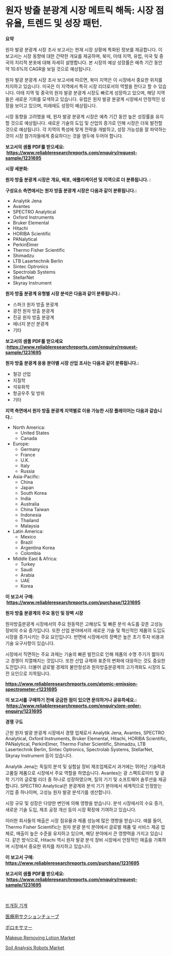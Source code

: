 <p><h1>원자 방출 분광계 시장 메트릭 해독: 시장 점유율, 트렌드 및 성장 패턴.</h1></p><p><strong>요약</strong></p>
<p><p>원자 발광 분광계 시장 조사 보고서는 현재 시장 상황에 특화된 정보를 제공합니다. 이 보고서는 시장 동향에 대한 간략한 개요를 제공하며, 북미, 아태 지역, 유럽, 미국 및 중국의 지리적 분포에 대해 자세히 설명합니다. 본 시장의 예상 성장률은 예측 기간 동안 약 10.6%의 CAGR을 보일 것으로 예상됩니다.</p><p>원자 발광 분광계 시장 조사 보고서에 따르면, 북미 지역은 이 시장에서 중요한 위치를 차지하고 있습니다. 미국은 이 지역에서 특히 시장 리더로서의 역할을 한다고 할 수 있습니다. 아태 지역 및 중국의 원자 발광 분광계 시장도 빠르게 성장하고 있으며, 해당 지역들은 새로운 기회를 모색하고 있습니다. 유럽은 원자 발광 분광계 시장에서 안정적인 성장을 보이고 있으며, 미래에도 성장이 예상됩니다.</p><p>시장 동향을 고려했을 때, 원자 발광 분광계 시장은 예측 기간 동안 높은 성장률을 유지할 것으로 예상됩니다. 새로운 기술의 도입 및 산업의 증가로 인해 시장은 더욱 발전할 것으로 예상됩니다. 각 지역의 특성에 맞게 전략을 개발하고, 성장 가능성을 잘 파악하는 것이 시장 참가자들에게 중요하다는 것을 염두에 두어야 합니다.</p></p>
<p><strong>보고서의 샘플 PDF를 받으세요: &nbsp;<a href="https://www.reliableresearchreports.com/enquiry/request-sample/1231695">https://www.reliableresearchreports.com/enquiry/request-sample/1231695</a></strong></p>
<p><strong>시장 세분화:</strong></p>
<p><strong> 원자 방출 분광계 시장은 개요, 배포, 애플리케이션 및 지역으로 더 분류됩니다. :</strong></p>
<p><strong>구성요소 측면에서는 원자 방출 분광계 시장은 다음과 같이 분류됩니다.:</strong></p>
<p><ul><li>Analytik Jena</li><li>Avantes</li><li>SPECTRO Analytical</li><li>Oxford Instruments</li><li>Bruker Elemental</li><li>Hitachi</li><li>HORIBA Scientific</li><li>PANalytical</li><li>PerkinElmer</li><li>Thermo Fisher Scientific</li><li>Shimadzu</li><li>LTB Lasertechnik Berlin</li><li>Sintec Optronics</li><li>Spectrolab Systems</li><li>StellarNet</li><li>Skyray Instrument</li></ul></p>
<p><strong> 원자 방출 분광계 유형별 시장 분석은 다음과 같이 분류됩니다.:</strong></p>
<p><ul><li>스파크 원자 방출 분광계</li><li>광전 원자 방출 분광계</li><li>진공 원자 방출 분광계</li><li>에너지 분산 분광계</li><li>기타</li></ul></p>
<p><strong>보고서의 샘플 PDF를 받으세요 :<a href="https://www.reliableresearchreports.com/enquiry/request-sample/1231695">https://www.reliableresearchreports.com/enquiry/request-sample/1231695</a></strong></p>
<p><strong> 원자 방출 분광계 응용 분야별 시장 산업 조사는 다음과 같이 분류됩니다.:</strong></p>
<p><ul><li>철강 산업</li><li>지질학</li><li>석유화학</li><li>항공우주 및 방위</li><li>기타</li></ul></p>
<p><strong>지역 측면에서 원자 방출 분광계 지역별로 이용 가능한 시장 플레이어는 다음과 같습니다.:</strong></p>
<p><ul>
    <li>
        North America:
        <ul>
            <li>United States</li>
            <li>Canada</li>
        </ul>
    </li>
    <li>
        Europe:
        <ul>
            <li>Germany</li>
            <li>France</li>
            <li>U.K.</li>
            <li>Italy</li>
            <li>Russia</li>
        </ul>
    </li>
    <li>
        Asia-Pacific:
        <ul>
            <li>China</li>
            <li>Japan</li>
            <li>South Korea</li>
            <li>India</li>
            <li>Australia</li>
            <li>China Taiwan</li>
            <li>Indonesia</li>
            <li>Thailand</li>
            <li>Malaysia</li>
        </ul>
    </li>
    <li>
        Latin America:
        <ul>
            <li>Mexico</li>
            <li>Brazil</li>
            <li>Argentina Korea</li>
            <li>Colombia</li>
        </ul>
    </li>
    <li>
        Middle East & Africa:
        <ul>
            <li>Turkey</li>
            <li>Saudi</li>
            <li>Arabia</li>
            <li>UAE</li>
            <li>Korea</li>
        </ul>
    </li>
    </ul></p>
<p><strong>이 보고서 구매: &nbsp;<a href="https://www.reliableresearchreports.com/purchase/1231695">https://www.reliableresearchreports.com/purchase/1231695</a></strong></p>
<p><strong>원자 방출 분광계의 주요 동인 및 장벽 시장</strong></p>
<p><p>원자방출분광계 시장에서의 주요 원동력은 고해상도 및 빠른 분석 속도를 갖춘 고성능 장비의 수요 증가입니다. 또한 산업 분야에서의 새로운 기술 및 혁신적인 제품의 도입도 시장을 증가시키는 주요 요인입니다. 반면에 시장에서의 장벽은 높은 초기 투자 비용과 기술 요구사항이 있습니다.</p><p>시장에서 직면하는 주요 과제는 기술의 빠른 발전으로 인해 제품의 수명 주기가 짧아지고 경쟁이 치열해지는 것입니다. 또한 산업 규제와 표준의 변화에 대응하는 것도 중요한 도전입니다. 더불어 글로벌 경제의 불안정성과 원자방출분광계의 고가격화도 시장의 도전 요인으로 지목됩니다.</p></p>
<p><strong><a href="https://www.reliableresearchreports.com/atomic-emission-spectrometer-r1231695">https://www.reliableresearchreports.com/atomic-emission-spectrometer-r1231695</a></strong></p>
<p><strong>이 보고서를 구매하기 전에 궁금한 점이 있으면 문의하거나 공유하세요.: &nbsp;<a href="https://www.reliableresearchreports.com/enquiry/pre-order-enquiry/1231695">https://www.reliableresearchreports.com/enquiry/pre-order-enquiry/1231695</a></strong></p>
<p><strong>경쟁 구도</strong></p>
<p><p>근원 원자 발광 분광계 시장에서 경쟁 업체로서 Analytik Jena, Avantes, SPECTRO Analytical, Oxford Instruments, Bruker Elemental, Hitachi, HORIBA Scientific, PANalytical, PerkinElmer, Thermo Fisher Scientific, Shimadzu, LTB Lasertechnik Berlin, Sintec Optronics, Spectrolab Systems, StellarNet, Skyray Instrument 등이 있습니다. </p><p>Analytik Jena는 독일의 분석 및 실험실 장비 제조업체로서 과거에는 뛰어난 기술력과 고품질 제품으로 시장에서 주요 역할을 하였습니다. Avantes는 광 스펙트로미터 및 광학 기기의 글로벌 리더 중 하나로 성장하였으며, 질의 기기 및 소프트웨어 솔루션을 제공합니다. SPECTRO Analytical은 분광계와 분석 기기 분야에서 세계적으로 인정받는 기업 중 하나이며, 고성능 원자 발광 분석기를 생산합니다.</p><p>시장 규모 및 성장은 다양한 변인에 의해 영향을 받습니다. 분석 시장에서의 수요 증가, 새로운 기술 도입, 제조 공정 개선 등이 시장 확장에 기여하고 있습니다.</p><p>이러한 회사들의 매출은 시장 점유율과 제품 성능에 많은 영향을 받습니다. 예를 들어, Thermo Fisher Scientific는 원자 분광 분석 분야에서 글로벌 제품 및 서비스 제공 업체로, 매출이 높은 수준을 유지하고 있으며, 해당 분야에서 큰 영향력을 가지고 있습니다. 같은 방식으로, Hitachi 역시 원자 발광 분석 장비 시장에서 안정적인 매출을 기록하며 시장에서 중요한 위치를 차지하고 있습니다.</p></p>
<p><strong>이 보고서 구매: &nbsp; <a href="https://www.reliableresearchreports.com/purchase/1231695">https://www.reliableresearchreports.com/purchase/1231695</a></strong></p>
<p><strong>보고서의 샘플 PDF를 받으세요: &nbsp;<a href="https://www.reliableresearchreports.com/enquiry/request-sample/1231695">https://www.reliableresearchreports.com/enquiry/request-sample/1231695</a></strong><strong></strong></p>
<p>&nbsp;</p>
<p><p><a href="https://medium.com/@emmettsaynford43546/%EB%9C%A8%EA%B0%9C%EC%A7%88-%EA%B8%B0%EA%B3%84-%EC%8B%9C%EC%9E%A5-2031%EB%85%84%EA%B9%8C%EC%A7%80%EC%9D%98-%ED%8A%B8%EB%A0%8C%EB%93%9C-%EC%98%88%EC%B8%A1-%EB%B0%8F-%EA%B2%BD%EC%9F%81-%EB%B6%84%EC%84%9D-ea490a1b8a42">뜨개질 기계</a></p><p><a href="https://medium.com/@hugofirst21/%E5%8C%BB%E7%99%82%E7%94%A8%E5%90%B8%E5%BC%95%E3%83%81%E3%83%A5%E3%83%BC%E3%83%96%E5%B8%82%E5%A0%B4%E3%81%AE%E5%88%86%E6%9E%90-%E3%82%B0%E3%83%AD%E3%83%BC%E3%83%90%E3%83%AB%E7%94%A3%E6%A5%AD%E3%81%AE%E5%B1%95%E6%9C%9B%E3%81%A8%E4%BA%88%E6%B8%AC-2024%E5%B9%B4%E3%81%8B%E3%82%892031%E5%B9%B4-a16be9ba8648">医療用サクションチューブ</a></p><p><a href="https://medium.com/@jacksonwiza1924/%E3%83%9D%E3%83%AD%E3%82%AD%E3%82%B5%E3%83%9E%E3%83%BC%E5%B8%82%E5%A0%B4-%E3%83%9E%E3%83%BC%E3%82%B1%E3%83%83%E3%83%88%E3%82%B7%E3%82%A7%E3%82%A2-%E5%B8%82%E5%A0%B4%E5%8B%95%E5%90%91-%E5%B0%86%E6%9D%A5%E3%81%AE%E6%88%90%E9%95%B7%E3%82%92%E6%8E%A2%E3%82%8B-f7365cd2b006">ポロキサマー</a></p><p><a href="https://issuu.com/reportprime-2/docs/makeup-removing-lotion-market-size-2030.pptx">Makeup Removing Lotion Market</a></p><p><a href="https://www.linkedin.com/pulse/soil-analysis-robots-market-share-evolution-growth-trends-2024-uxrze?trackingId=dgB7CuhWyIljEwy6JIic2g%3D%3D">Soil Analysis Robots Market</a></p></p>